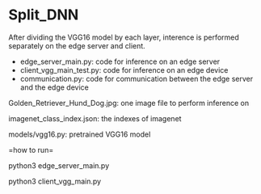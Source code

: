 # Split_DNN

After dividing the VGG16 model by each layer, interence is performed separately on the edge server and client.

- edge_server_main.py: code for inference on an edge server
- client_vgg_main_test.py: code for inference on an edge device 
- communication.py: code for communication between the edge server and the edge device

Golden_Retriever_Hund_Dog.jpg: one image file to perform inference on

imagenet_class_index.json: the indexes of imagenet

models/vgg16.py: pretrained VGG16 model


=how to run=

python3 edge_server_main.py

python3 client_vgg_main.py

